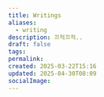 ```yaml
---
title: Writings
aliases:
  - writing
description: 끄적끄적..
draft: false
tags: 
permalink: 
created: 2025-03-22T15:16
updated: 2025-04-30T08:09
socialImage: 
---
```

